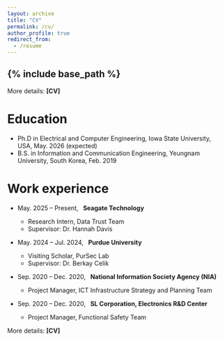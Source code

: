 ```yaml
---
layout: archive
title: "CV"
permalink: /cv/
author_profile: true
redirect_from:
  - /resume
---
```


{% include base_path %}
------
More details: <a href="/files/SeonghunSon_CV.pdf" target="_blank" style="text-decoration: none;"><b>[CV]</b></a> <br/> 

Education
======
* Ph.D in Electrical and Computer Engineering, Iowa State University, USA, May. 2026 (expected)
* B.S. in Information and Communication Engineering, Yeungnam University, South Korea, Feb. 2019

Work experience
======
* May. 2025 – Present,&ensp; **Seagate Technology**
  * Research Intern, Data Trust Team
  * Supervisor: Dr. Hannah Davis

* May. 2024 – Jul. 2024,&ensp; **Purdue University**
  * Visiting Scholar, PurSec Lab
  * Supervisor: Dr. Berkay Celik

* Sep. 2020 – Dec. 2020,&ensp; **National Information Society Agency (NIA)**
  * Project Manager, ICT Infrastructure Strategy and Planning Team
    
* Sep. 2020 – Dec. 2020,&ensp; **SL Corporation, Electronics R&D Center**
  * Project Manager, Functional Safety Team

More details: <a href="/files/SeonghunSon_CV.pdf" target="_blank" style="text-decoration: none;"><b>[CV]</b></a> <br/> 

<!--  
Under Construction
------
<!--
Education
======
* Ph.D in Version Control Theory, GitHub University, 2018 (expected)
* M.S. in Jekyll, GitHub University, 2014
* B.S. in GitHub, GitHub University, 2012

Work experience
======
* Spring 2024: Academic Pages Collaborator
  * GitHub University
  * Duties includes: Updates and improvements to template
  * Supervisor: The Users

* Fall 2015: Research Assistant
  * GitHub University
  * Duties included: Merging pull requests
  * Supervisor: Professor Hub

* Summer 2015: Research Assistant
  * GitHub University
  * Duties included: Tagging issues
  * Supervisor: Professor Git
  
Skills
======
* Skill 1
* Skill 2
  * Sub-skill 2.1
  * Sub-skill 2.2
  * Sub-skill 2.3
* Skill 3

Publications
======
  <ul>{% for post in site.publications reversed %}
    {% include archive-single-cv.html %}
  {% endfor %}</ul>
  
Talks
======
  <ul>{% for post in site.talks reversed %}
    {% include archive-single-talk-cv.html  %}
  {% endfor %}</ul>
  
Teaching
======
  <ul>{% for post in site.teaching reversed %}
    {% include archive-single-cv.html %}
  {% endfor %}</ul>
  
Service and leadership
======
* Currently signed in to 43 different slack teams -->
